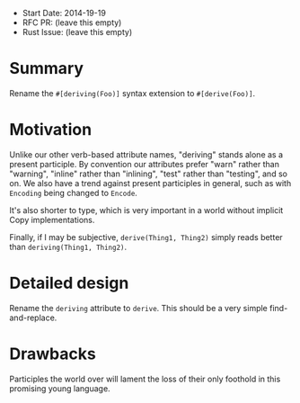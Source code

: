 - Start Date: 2014-19-19
- RFC PR: (leave this empty)
- Rust Issue: (leave this empty)

# Summary

Rename the `#[deriving(Foo)]` syntax extension to `#[derive(Foo)]`.

# Motivation

Unlike our other verb-based attribute names, "deriving" stands alone as a present participle. By convention our attributes prefer "warn" rather than "warning", "inline" rather than "inlining", "test" rather than "testing", and so on. We also have a trend against present participles in general, such as with `Encoding` being changed to `Encode`.

It's also shorter to type, which is very important in a world without implicit Copy implementations.

Finally, if I may be subjective, `derive(Thing1, Thing2)` simply reads better than `deriving(Thing1, Thing2)`.

# Detailed design

Rename the `deriving` attribute to `derive`. This should be a very simple find-and-replace.

# Drawbacks

Participles the world over will lament the loss of their only foothold in this promising young language.
